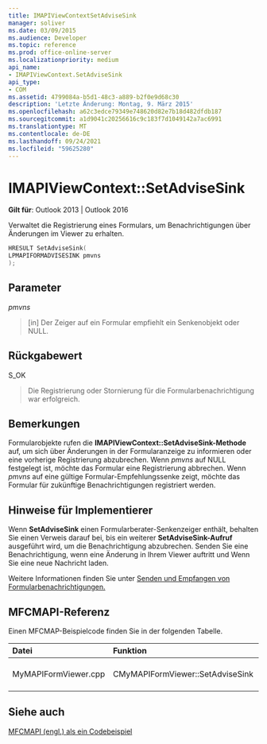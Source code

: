 ```yaml
---
title: IMAPIViewContextSetAdviseSink
manager: soliver
ms.date: 03/09/2015
ms.audience: Developer
ms.topic: reference
ms.prod: office-online-server
ms.localizationpriority: medium
api_name:
- IMAPIViewContext.SetAdviseSink
api_type:
- COM
ms.assetid: 4799084a-b5d1-48c3-a889-b2f0e9d68c30
description: 'Letzte Änderung: Montag, 9. März 2015'
ms.openlocfilehash: a62c3edce79349e748620d82e7b18d482dfdb187
ms.sourcegitcommit: a1d9041c20256616c9c183f7d1049142a7ac6991
ms.translationtype: MT
ms.contentlocale: de-DE
ms.lasthandoff: 09/24/2021
ms.locfileid: "59625280"
---
```

# <a name="imapiviewcontextsetadvisesink"></a>IMAPIViewContext::SetAdviseSink

  
  
**Gilt für**: Outlook 2013 | Outlook 2016 
  
Verwaltet die Registrierung eines Formulars, um Benachrichtigungen über Änderungen im Viewer zu erhalten. 
  
```cpp
HRESULT SetAdviseSink(
LPMAPIFORMADVISESINK pmvns
);
```

## <a name="parameters"></a>Parameter

 _pmvns_
  
> [in] Der Zeiger auf ein Formular empfiehlt ein Senkenobjekt oder NULL.
    
## <a name="return-value"></a>Rückgabewert

S_OK 
  
> Die Registrierung oder Stornierung für die Formularbenachrichtigung war erfolgreich.
    
## <a name="remarks"></a>Bemerkungen

Formularobjekte rufen die **IMAPIViewContext::SetAdviseSink-Methode** auf, um sich über Änderungen in der Formularanzeige zu informieren oder eine vorherige Registrierung abzubrechen. Wenn  _pmvns_ auf NULL festgelegt ist, möchte das Formular eine Registrierung abbrechen. Wenn  _pmvns_ auf eine gültige Formular-Empfehlungssenke zeigt, möchte das Formular für zukünftige Benachrichtigungen registriert werden. 
  
## <a name="notes-to-implementers"></a>Hinweise für Implementierer

Wenn **SetAdviseSink** einen Formularberater-Senkenzeiger enthält, behalten Sie einen Verweis darauf bei, bis ein weiterer **SetAdviseSink-Aufruf** ausgeführt wird, um die Benachrichtigung abzubrechen. Senden Sie eine Benachrichtigung, wenn eine Änderung in Ihrem Viewer auftritt und Wenn Sie eine neue Nachricht laden. 
  
Weitere Informationen finden Sie unter [Senden und Empfangen von Formularbenachrichtigungen.](sending-and-receiving-form-notifications.md)
  
## <a name="mfcmapi-reference"></a>MFCMAPI-Referenz

Einen MFCMAP-Beispielcode finden Sie in der folgenden Tabelle.
  
|**Datei**|**Funktion**|**Comment**|
|:-----|:-----|:-----|
|MyMAPIFormViewer.cpp  <br/> |CMyMAPIFormViewer::SetAdviseSink  <br/> |MFCMAPI implementiert die **IMAPIViewContext::SetAdviseSink-Methode** in dieser Funktion.  <br/> |
   
## <a name="see-also"></a>Siehe auch



[MFCMAPI (engl.) als ein Codebeispiel](mfcmapi-as-a-code-sample.md)

